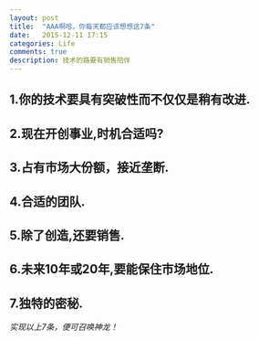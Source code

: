```yaml
---
layout: post
title:  "AAA啊哈，你每天都应该想想这7条"
date:   2015-12-11 17:15
categories: Life
comments: true
description: 技术的路要有销售陪伴
---
```


## 1.你的技术要具有突破性而不仅仅是稍有改进.



## 2.现在开创事业,时机合适吗?



## 3.占有市场大份额，接近垄断.



## 4.合适的团队.



## 5.除了创造,还要销售.



## 6.未来10年或20年,要能保住市场地位.



## 7.独特的密秘. 





*实现以上7条，便可召唤神龙！*





















